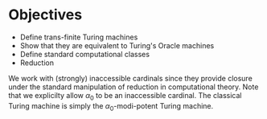 # Objectives

* Define trans-finite Turing machines
* Show that they are equivalent to Turing's Oracle machines
* Define standard computational classes
 * Reduction

We work with (strongly) inaccessible cardinals since they provide 
closure under the standard manipulation of reduction in computational 
theory. Note that we explicilty allow $\alpha_0$ to be an inaccessible 
cardinal. The classical Turing machine is simply the 
$\alpha_0$-modi-potent Turing machine.
